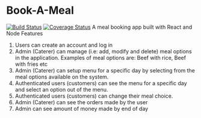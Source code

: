 # Book-A-Meal
[![Build Status](https://travis-ci.org/Oluwa-nifemi/Book-A-Meal.svg?branch=develop)](https://travis-ci.org/Oluwa-nifemi/Book-A-Meal)
[![Coverage Status](https://coveralls.io/repos/github/Oluwa-nifemi/Book-A-Meal/badge.svg?branch=develop)](https://coveralls.io/github/Oluwa-nifemi/Book-A-Meal?branch=develop)
A meal booking app built with React and Node
Features
1. Users can create an account and log in
2. Admin (Caterer) can manage (i.e: add, modify and delete) meal options in
the application. Examples of meal options are: Beef with rice, Beef with fries etc
3. Admin (Caterer) can setup menu for a specific day by selecting from the
meal options available on the system.
4. Authenticated users (customers) can see the menu for a specific day and
select an option out of the menu.
5. Authenticated users (customers) can change their meal choice.
6. Admin (Caterer) can see the orders made by the user
7. Admin can see amount of money made by end of day
